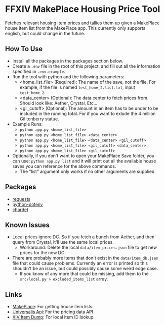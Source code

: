 # FFXIV MakePlace Housing Price Tool

Fetches relevant housing item prices and tallies them up given a MakePlace house item list from the MakePlace app. This currently only supports english, but could change in the future.

## How To Use

- Install all the packages in the packages section below.
- Create a ```.env``` file in the root of this project, and fill out all the information specified in ```.env.example```.
- Run the tool with python and the following parameters:
	- <home_list_file> (Required):  The name of the save, not the file. For example, if the file is named ```test_home_2.list.txt```, input ```test_home_2```.
	- <data_center> (Optional): The data center to fetch prices from. Should look like: Aether, Crystal, Etc...
	- <gil_cutoff> (Optional): The amount in an item has to be under to be included in the running total. For if you want to exlude the 4 million Gil tonberry statue.
- Example Runs:
	- ```python app.py <home_list_file>```
	- ```python app.py <home_list_file> <data_center>```
	- ```python app.py <home_list_file> <data_center> <gil_cutoff>```
	- ```python app.py <home_list_file> <gil_cutoff> <data_center>```
	- ```python app.py <home_list_file> <gil_cutoff>```
- Optionally, if you don't want to open your MakePlace Save folder, you can use: ```python app.py list``` and it will print out all the available house saves you can reference for the above commands.
	- The "list" argument only works if no other arguments are supplied.

## Packages

- [requests](https://pypi.org/project/requests/)
- [python-dotenv](https://pypi.org/project/python-dotenv/)
- [chardet](https://pypi.org/project/chardet/)

## Known Issues

- Local prices ignore DC. So if you fetch a bunch from Aether, and then query from Crystal, it'll use the same local prices.
	- Workaround: Delete the local ```data/item_prices.json``` file to get new prices for the new DC.
- There are probably more items that don't exist in the ```data/item_db.json``` file that could cause problems. Currently an error is printed so this shouldn't be an issue, but could possibly cause some weird edge case.
	- If you know of any more that could be missing, add them to the ```src/local.py > excluded_items_list``` array.

## Links

- [MakePlace](https://makeplace.app/places): For getting house item lists
- [Universalis Api](https://docs.universalis.app): For the pricing data API
- [XIV Item Dump](https://raw.githubusercontent.com/ffxiv-teamcraft/ffxiv-teamcraft/master/libs/data/src/lib/json/items.json): For local item ID lookup
